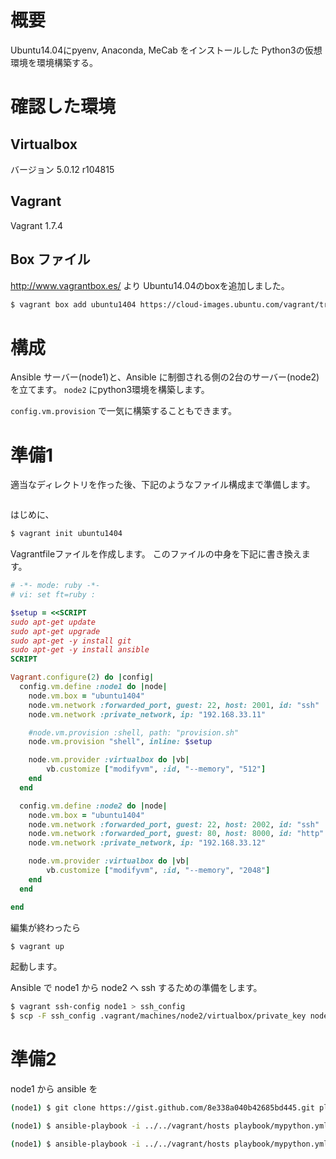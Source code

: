 # 概要

Ubuntu14.04にpyenv, Anaconda, MeCab をインストールした Python3の仮想環境を環境構築する。

# 確認した環境

## Virtualbox

バージョン 5.0.12 r104815

## Vagrant

Vagrant 1.7.4

## Box ファイル

http://www.vagrantbox.es/ より Ubuntu14.04のboxを追加しました。

```sh
$ vagrant box add ubuntu1404 https://cloud-images.ubuntu.com/vagrant/trusty/current/trusty-server-cloudimg-amd64-vagrant-disk1.box
```

# 構成

Ansible サーバー(node1)と、Ansible に制御される側の2台のサーバー(node2)を立てます。
`node2` にpython3環境を構築します。

`config.vm.provision` で一気に構築することもできます。

# 準備1

適当なディレクトリを作った後、下記のようなファイル構成まで準備します。
```sh

```

はじめに、

```sh
$ vagrant init ubuntu1404
```
Vagrantfileファイルを作成します。
このファイルの中身を下記に書き換えます。

```ruby
# -*- mode: ruby -*-
# vi: set ft=ruby :

$setup = <<SCRIPT
sudo apt-get update
sudo apt-get upgrade
sudo apt-get -y install git
sudo apt-get -y install ansible
SCRIPT

Vagrant.configure(2) do |config|
  config.vm.define :node1 do |node|
    node.vm.box = "ubuntu1404"
    node.vm.network :forwarded_port, guest: 22, host: 2001, id: "ssh"
    node.vm.network :private_network, ip: "192.168.33.11"

    #node.vm.provision :shell, path: "provision.sh"
    node.vm.provision "shell", inline: $setup

    node.vm.provider :virtualbox do |vb|
        vb.customize ["modifyvm", :id, "--memory", "512"]
    end
  end

  config.vm.define :node2 do |node|
    node.vm.box = "ubuntu1404"
    node.vm.network :forwarded_port, guest: 22, host: 2002, id: "ssh"
    node.vm.network :forwarded_port, guest: 80, host: 8000, id: "http"
    node.vm.network :private_network, ip: "192.168.33.12"

    node.vm.provider :virtualbox do |vb|
        vb.customize ["modifyvm", :id, "--memory", "2048"]
    end
  end

end
```

編集が終わったら
```sh
$ vagrant up
```
起動します。

Ansible で node1 から node2 へ ssh するための準備をします。
```sh
$ vagrant ssh-config node1 > ssh_config
$ scp -F ssh_config .vagrant/machines/node2/virtualbox/private_key node1:.ssh/id_rsa
```

# 準備2

node1 から ansible を

```sh
(node1) $ git clone https://gist.github.com/8e338a040b42685bd445.git playbook

(node1) $ ansible-playbook -i ../../vagrant/hosts playbook/mypython.yml --check

(node1) $ ansible-playbook -i ../../vagrant/hosts playbook/mypython.yml
```





